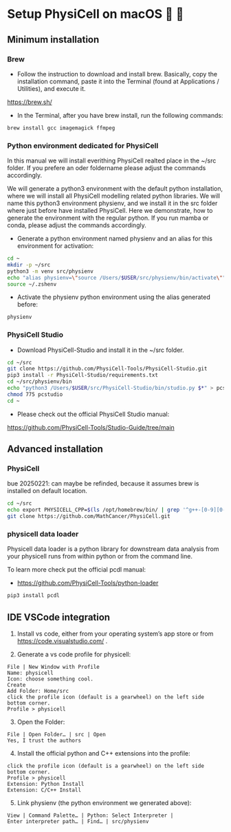 # Setup PhysiCell on macOS &#x1F34F; &#x1F34E;


## Minimum installation

### Brew

+ Follow the instruction to download and install brew. Basically, copy the installation command, paste it into the Terminal (found at Applications / Utilities), and execute it.

https://brew.sh/

+ In the Terminal, after you have brew install, run the following commands:

```bash
brew install gcc imagemagick ffmpeg
```

### Python environment dedicated for PhysiCell

In this manual we will install everithing PhysiCell realted place in the ~/src folder.
If you prefere an oder foldername please adjust the commands accordingly.

We will generate a python3 environment with the default python installation, where we will install all PhysiCell modelling related python libraries.
We will name this python3 environment physienv, and we install it in the src folder where just before have installed PhysiCell.
Here we demonstrate, how to generate the environment with the regular python. If you run mamba or conda, please adjust the commands accordingly.

+ Generate a python environment named physienv and an alias for this environment for activation:

```bash
cd ~
mkdir -p ~/src
python3 -m venv src/physienv
echo "alias physienv=\"source /Users/$USER/src/physienv/bin/activate\"" >> ~/.zshenv
source ~/.zshenv
```

+ Activate the physienv python environment using the alias generated before:

```bash
physienv
```

### PhysiCell Studio

+ Download PhysiCell-Studio and install it in the ~/src folder.

```bash
cd ~/src
git clone https://github.com/PhysiCell-Tools/PhysiCell-Studio.git
pip3 install -r PhysiCell-Studio/requirements.txt
cd ~/src/physienv/bin
echo "python3 /Users/$USER/src/PhysiCell-Studio/bin/studio.py $*" > pcstudio
chmod 775 pcstudio
cd ~
```

+ Please check out the official PhysiCell Studio manual:

https://github.com/PhysiCell-Tools/Studio-Guide/tree/main


## Advanced installation

### PhysiCell

bue 20250221: can maybe be refinded, because it assumes brew is installed on default location.

```bash
cd ~/src
echo export PHYSICELL_CPP=$(ls /opt/homebrew/bin/ | grep '^g++-[0-9][0-9]') >> ~/.zshenv
git clone https://github.com/MathCancer/PhysiCell.git
```

### physicell data loader

Physicell data loader is a python library for downstream data analysis from your physicell runs from within python or from the command line.

To learn more check put the official pcdl manual:

+ https://github.com/PhysiCell-Tools/python-loader

```bash
pip3 install pcdl
```


## IDE VSCode integration

1. Install vs code, either from your operating system’s app store or from https://code.visualstudio.com/ .

2. Generate a vs code profile for physicell:

```
File | New Window with Profile
Name: physicell
Icon: choose something cool.
Create
Add Folder: Home/src
click the profile icon (default is a gearwheel) on the left side bottom corner.
Profile > physicell
```

3. Open the Folder:

```
File | Open Folder… | src | Open
Yes, I trust the authors
```

4. Install the official python and C++ extensions into the profile:

```
click the profile icon (default is a gearwheel) on the left side bottom corner.
Profile > physicell
Extension: Python Install
Extension: C/C++ Install
```

5. Link physienv (the python environment we generated above):

```
View | Command Palette… | Python: Select Interpreter |
Enter interpreter path… | Find… | src/physienv
```

